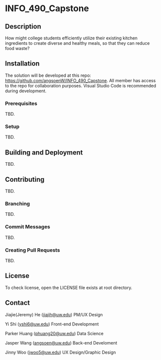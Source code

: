# INFO_490_Capstone

## Description

How might college students efficiently utilize their existing kitchen ingredients to create diverse and healthy meals, so that they can reduce food waste?

## Installation

The solution will be developed at this repo: https://github.com/angsoenW/INFO_490_Capstone. All member has access to the repo for collaboration purposes. Visual Studio Code is recommended during development.  

### Prerequisites

TBD.

### Setup

TBD.

## Building and Deployment

TBD.

## Contributing

TBD.

### Branching

TBD.

### Commit Messages

TBD.

### Creating Pull Requests

TBD.

## License

To check license, open the LICENSE file exists at root directory.

## Contact

Jiajie(Jeremy) He (jiajih@uw.edu)
PM/UX Design

Yi Shi (yshi6@uw.edu)
Front-end Development

Parker Huang (phuang20@uw.edu)
Data Science

Jasper Wang (angsoen@uw.edu)
Back-end Develoment

Jinny Woo (jwoo5@uw.edu)
UX Design/Graphic Design



